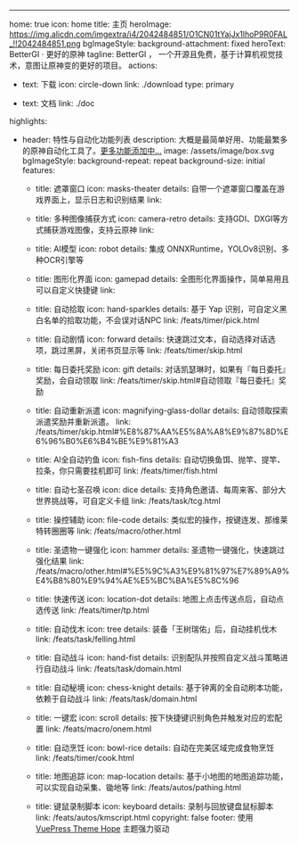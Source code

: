 ---
home: true
icon: home
title: 主页
heroImage: https://img.alicdn.com/imgextra/i4/2042484851/O1CN01tYajJx1lhoP9R0FAL_!!2042484851.png
bgImageStyle:
  background-attachment: fixed
heroText: BetterGI · 更好的原神
tagline: BetterGI ， 一个开源且免费，基于计算机视觉技术，意图让原神变的更好的项目。
actions:
  - text: 下载
    icon: circle-down
    link: ./download
    type: primary

  - text: 文档
    link: ./doc

highlights:
  - header: 特性与自动化功能列表
    description: 大概是最简单好用、功能最繁多的原神自动化工具了。<a href="/feat.html#已有功能列表">更多功能添加中...</a>
    image: /assets/image/box.svg
    bgImageStyle:
      background-repeat: repeat
      background-size: initial
    features:
      - title: 遮罩窗口
        icon: masks-theater
        details: 自带一个遮罩窗口覆盖在游戏界面上，显示日志和识别结果
        link: 

      - title: 多种图像捕获方式
        icon: camera-retro
        details: 支持GDI、DXGI等方式捕获游戏图像，支持云原神
        link: 

      - title: AI模型
        icon: robot
        details: 集成 ONNXRuntime，YOLOv8识别、多种OCR引擎等

      - title: 图形化界面
        icon: gamepad
        details: 全图形化界面操作，简单易用且可以自定义快捷键
        link: 

      - title: 自动拾取
        icon: hand-sparkles
        details: 基于 Yap 识别，可自定义黑白名单的拾取功能，不会误对话NPC
        link: /feats/timer/pick.html

      - title: 自动剧情
        icon: forward
        details: 快速跳过文本，自动选择对话选项，跳过黑屏，关闭书页显示等
        link: /feats/timer/skip.html

      - title: 每日委托奖励
        icon: gift
        details: 对话凯瑟琳时，如果有『每日委托』奖励，会自动领取
        link: /feats/timer/skip.html#自动领取『每日委托』奖励

      - title: 自动重新派遣
        icon: magnifying-glass-dollar
        details: 自动领取探索派遣奖励并重新派遣。
        link: /feats/timer/skip.html#%E8%87%AA%E5%8A%A8%E9%87%8D%E6%96%B0%E6%B4%BE%E9%81%A3

      - title: AI全自动钓鱼
        icon: fish-fins
        details: 自动切换鱼饵、抛竿、提竿、拉条，你只需要挂机即可
        link: /feats/timer/fish.html

      - title: 自动七圣召唤
        icon: dice
        details: 支持角色邀请、每周来客、部分大世界挑战等，可自定义卡组
        link: /feats/task/tcg.html

      - title: 操控辅助
        icon: file-code
        details: 类似宏的操作，按键连发、那维莱特转圈圈等
        link: /feats/macro/other.html

      - title: 圣遗物一键强化
        icon: hammer
        details: 圣遗物一键强化，快速跳过强化结果
        link: /feats/macro/other.html#%E5%9C%A3%E9%81%97%E7%89%A9%E4%B8%80%E9%94%AE%E5%BC%BA%E5%8C%96
    
      - title: 快速传送
        icon: location-dot
        details: 地图上点击传送点后，自动点选传送
        link: /feats/timer/tp.html

      - title: 自动伐木
        icon: tree
        details: 装备「王树瑞佑」后，自动挂机伐木
        link: /feats/task/felling.html

      - title: 自动战斗
        icon: hand-fist
        details: 识别配队并按照自定义战斗策略进行自动战斗
        link: /feats/task/domain.html

      - title: 自动秘境
        icon: chess-knight
        details: 基于钟离的全自动刷本功能，依赖于自动战斗
        link: /feats/task/domain.html

      - title: 一键宏
        icon: scroll
        details: 按下快捷键识别角色并触发对应的宏配置
        link: /feats/macro/onem.html

      - title: 自动烹饪
        icon: bowl-rice
        details: 自动在完美区域完成食物烹饪
        link: /feats/timer/cook.html

      - title: 地图追踪
        icon: map-location
        details: 基于小地图的地图追踪功能，可以实现自动采集、锄地等
        link: /feats/autos/pathing.html

      - title: 键鼠录制脚本
        icon: keyboard
        details: 录制与回放键盘鼠标脚本
        link: /feats/autos/kmscript.html
copyright: false
footer: 使用 <a href="https://theme-hope.vuejs.press/zh/" target="_blank">VuePress Theme Hope</a> 主题强力驱动

